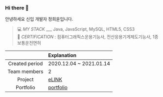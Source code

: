 ### Hi there 👋

안녕하세요 신입 개발자 정희윤입니다.


> 💻 _*MY STACK*_ ___             Java, JavaScript, MySQL, HTML5, CSS3                                                                                                                               
> 🎫 _*CERTIFICATION*_        :         컴퓨터그래픽스운용기능사, 전산응용기계제도기능사, 1종보통운전면허

|     |Explanation|
|:---:|:---|
|Created period|2020.12.04 ~ 2021.01.14|
|Team members|2|
|Project|[eLINK](http://embed.co.kr/eLINK)|
|Portfolio|[portfolio](http://heeyun9418.github.io)|

<!--
**heeyun9418/heeyun9418** is a ✨ _special_ ✨ repository because its `README.md` (this file) appears on your GitHub profile.

Here are some ideas to get you started:

- 🔭 I’m currently working on ...
- 🌱 I’m currently learning ...
- 👯 I’m looking to collaborate on ...
- 🤔 I’m looking for help with ...
- 💬 Ask me about ...
- 📫 How to reach me: ...
- 😄 Pronouns: ...
- ⚡ Fun fact: ...
-->
